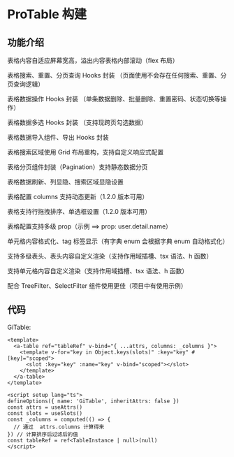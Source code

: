 # ProTable 构建

## 功能介绍

表格内容自适应屏幕宽高，溢出内容表格内部滚动（flex 布局）

表格搜索、重置、分页查询 Hooks 封装 （页面使用不会存在任何搜索、重置、分页查询逻辑）

表格数据操作 Hooks 封装 （单条数据删除、批量删除、重置密码、状态切换等操作）

表格数据多选 Hooks 封装 （支持现跨页勾选数据）

表格数据导入组件、导出 Hooks 封装

表格搜索区域使用 Grid 布局重构，支持自定义响应式配置

表格分页组件封装（Pagination）支持静态数据分页

表格数据刷新、列显隐、搜索区域显隐设置

表格配置 columns 支持动态更新（1.2.0 版本可用）

表格支持行拖拽排序、单选框设置（1.2.0 版本可用）

表格配置支持多级 prop（示例 ==> prop: user.detail.name）

单元格内容格式化、tag 标签显示（有字典 enum 会根据字典 enum 自动格式化）

支持多级表头、表头内容自定义渲染（支持作用域插槽、tsx 语法、h 函数）

支持单元格内容自定义渲染（支持作用域插槽、tsx 语法、h 函数）

配合 TreeFilter、SelectFilter 组件使用更佳（项目中有使用示例）

## 代码

GiTable:

```vue
<template>
  <a-table ref="tableRef" v-bind="{ ...attrs, columns: _columns }">
    <template v-for="key in Object.keys(slots)" :key="key" #[key]="scoped">
      <slot :key="key" :name="key" v-bind="scoped"></slot>
    </template>
  </a-table>
</template>

<script setup lang="ts">
defineOptions({ name: 'GiTable', inheritAttrs: false })
const attrs = useAttrs()
const slots = useSlots()
const _columns = computed(() => {
  // 通过  attrs.columns 计算得来
}) // 计算排序后过滤后的值
const tableRef = ref<TableInstance | null>(null)
</script>
```
